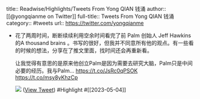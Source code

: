 title:: Readwise/Highlights/Tweets From Yong QIAN 钱涌
author:: [[@yongqianme on Twitter]]
full-title:: Tweets From Yong QIAN 钱涌
category:: #tweets
url:: https://twitter.com/yongqianme
- 花了两周时间，断断续续利用空余时间看完了前 Palm 创始人 Jeff Hawkins的A thousand brains 。书写的很好，但我并不同意所有他的观点。有一些看的时候的想法，分享在了推文里面，找时间还会再重新看。
  
  让我觉得有意思的是原来他创立Palm是因为需要去研究大脑，Palm只是中间必要的经历。我与Palm… https://t.co/JsRc0qPSOK https://t.co/msy8yKhzCp
  
  ![](https://pbs.twimg.com/media/Fs1rvQsacAErWbF.jpg) ([View Tweet](https://twitter.com/yongqianme/status/1643087911066415110)) #Highlight #[[2023-05-04]]
